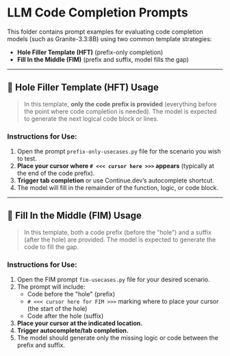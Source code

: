 # LLM Code Completion Prompts

This folder contains prompt examples for evaluating code completion models (such as Granite-3.3:8B) using two common template strategies:

- **Hole Filler Template (HFT)** (prefix-only completion)
- **Fill In the Middle (FIM)** (prefix and suffix, model fills the gap)

---

## 🔹 Hole Filler Template (HFT) Usage

> In this template, **only the code prefix is provided** (everything before the point where code completion is needed). The model is expected to generate the next logical code block or lines.

### **Instructions for Use:**

1. Open the prompt `prefix-only-usecases.py` file for the scenario you wish to test.
2. **Place your cursor where `# <<< cursor here >>>` appears** (typically at the end of the code prefix).
3. **Trigger tab completion** or use Continue.dev’s autocomplete shortcut.
4. The model will fill in the remainder of the function, logic, or code block.

---

## 🔸 Fill In the Middle (FIM) Usage

> In this template, both a code prefix (before the "hole") and a suffix (after the hole) are provided. The model is expected to generate the code to fill the gap.

### **Instructions for Use:**

1. Open the FIM prompt `fim-usecases.py` file for your desired scenario.
2. The prompt will include:
   - Code before the "hole" (prefix)
   - `# <<< cursor here for FIM >>>` marking where to place your cursor (the start of the hole)
   - Code after the hole (suffix)
3. **Place your cursor at the indicated location.**
4. **Trigger autocomplete/tab completion.**
5. The model should generate only the missing logic or code between the prefix and suffix.
